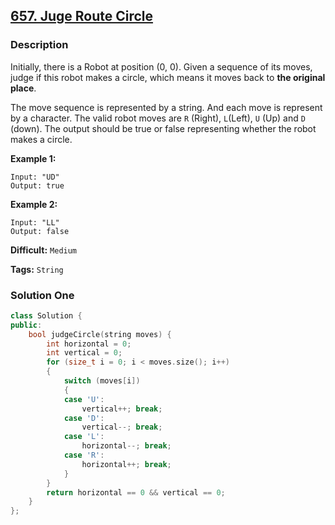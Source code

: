 ## [657. Juge Route Circle](https://leetcode.com/problems/judge-route-circle/description/)

### Description

Initially, there is a Robot at position (0, 0). Given a sequence of its moves, judge if this robot makes a circle, which means it moves back to **the original place**.

The move sequence is represented by a string. And each move is represent by a character. The valid robot moves are `R` (Right), `L`(Left), `U` (Up) and `D` (down). The output should be true or false representing whether the robot makes a circle.

**Example 1:**

```
Input: "UD"
Output: true

```

**Example 2:**

```
Input: "LL"
Output: false
```

**Difficult:** `Medium`

**Tags:** `String`

### Solution One

```c++
class Solution {
public:
    bool judgeCircle(string moves) {
        int horizontal = 0;
        int vertical = 0;
        for (size_t i = 0; i < moves.size(); i++)
        {
            switch (moves[i])
            {
            case 'U':
                vertical++; break;
            case 'D':
                vertical--; break;
            case 'L':
                horizontal--; break;
            case 'R':
                horizontal++; break;
            }
        }
        return horizontal == 0 && vertical == 0;
    }
};
```
